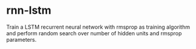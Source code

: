 # rnn-lstm
Train a LSTM recurrent neural network with rmsprop as training algorithm and perform random search over number of hidden units and rmsprop parameters.

